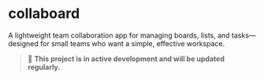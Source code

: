 # collaboard

A lightweight team collaboration app for managing boards, lists, and tasks—designed for small teams who want a simple, effective workspace.

> 🚧 **This project is in active development and will be updated regularly.**

